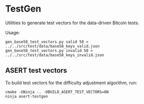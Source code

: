 # TestGen

Utilities to generate test vectors for the data-driven Bitcoin tests.

Usage:

```
gen_base58_test_vectors.py valid 50 > ../../src/test/data/base58_keys_valid.json
gen_base58_test_vectors.py invalid 50 > ../../src/test/data/base58_keys_invalid.json
```

## ASERT test vectors

To build test vectors for the difficulty adjustment algorithm, run:

```
cmake -GNinja .. -DBUILD_ASERT_TEST_VECTORS=ON
ninja asert-testgen
```
